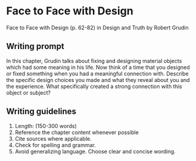 # Face to Face with Design

Face to Face with Design \(p. 62-82\) in Design and Truth by Robert Grudin

## Writing prompt

In this chapter, Grudin talks about fixing and designing material objects which had some meaning in his life. Now think of a time that you designed or fixed something when you had a meaningful connection with. Describe the specific design choices you made and what they reveal about you and the experience. What specifically created a strong connection with this object or subject? 

## Writing guidelines

1. Length: \(150-300 words\)
2. Reference the chapter content whenever possible
3. Cite sources where applicable.
4. Check for spelling and grammar.
5. Avoid generalizing language. Choose clear and concise wording.



